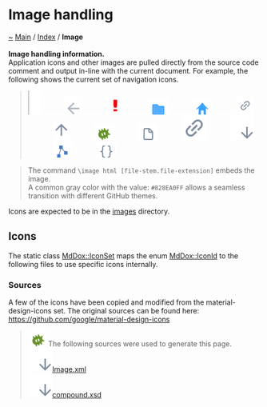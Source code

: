 <!DOCTYPE html>
<html>
<head>
<meta http-equiv="Content-Type" content="text/xhtml;charset=UTF-8"/>
<meta http-equiv="X-UA-Compatible" content="IE=9" />
<meta http-equiv="Content-Type" content="text/xhtml;charset=UTF-8"/>
<meta name="robots" content="noindex" />
<meta name="generator" content="MdDox"/>
<meta name="viewport" content="width=device-width, initial-scale=1"/>
<link href="style.css" rel="stylesheet" type="text/css"/>
<title>Image handling</title>
</head>
<body>
<div class="document">
<div class="document-header">
<a id="image-handling"></a>
<h1>Image handling</h1>
<a id="Image"></a>
<a id="image-handling"></a>
<a href="https://github.com/CharlesCarley/MdDoc">~</a>
<a href="indexpage.md#main">Main</a>
<span class="inline-text">/</span>
<a href="indexpage.md#index">Index</a>
<span class="inline-text">/</span>
<span class="bold-text"><b>Image</b></span>
<br/>
<br/>
<span class="bold-text"><b>Image handling information.</b></span>
<br/>
<span class="inline-text">Application icons and other images are pulled directly from the source code comment and output in-line with the current document.</span>
<span class="inline-text">For example, the following shows the current set of navigation icons.</span>
<blockquote>
<img src="../images/sideBar.svg"/><img src="../images/horSpace24px.svg"/><img src="../images/back18px.svg"/><img src="../images/horSpace24px.svg"/><img src="../images/error18px.svg"/><img src="../images/horSpace24px.svg"/><img src="../images/folder18px.svg"/><img src="../images/horSpace24px.svg"/><img src="../images/home18px.svg"/><img src="../images/horSpace24px.svg"/><img src="../images/link18px.svg"/><img src="../images/horSpace24px.svg"/><img src="../images/jumpToTop18px.svg"/><img src="../images/horSpace24px.svg"/><img src="../images/debug24px.svg"/><img src="../images/horSpace24px.svg"/><img src="../images/file24px.svg"/><img src="../images/horSpace24px.svg"/><img src="../images/link24px.svg"/><img src="../images/horSpace24px.svg"/><img src="../images/lookInside24px.svg"/><img src="../images/horSpace24px.svg"/><img src="../images/class24px.svg"/><img src="../images/horSpace24px.svg"/><img src="../images/namespace24px.svg"/></blockquote>
<blockquote>
<span class="inline-text">The command </span>
<code class="typewriter">\image html [file-stem.file-extension]</code>
<span class="inline-text"> embeds the image. </span>
<br/>
<span class="inline-text">
 A common gray color with the value: </span>
<code class="typewriter">#828EA0FF</code>
<span class="inline-text"> allows a seamless transition with different GitHub themes. </span>
</blockquote>
<span class="inline-text">Icons are expected to be in the </span>
<a href="../images">images</a>
<span class="inline-text"> directory.</span>
<a id="Image_1Internal"></a>
<a id="icons"></a>
<h2>Icons</h2>
<span class="inline-text">The static class </span>
<a href="classMdDox_1_1IconSet.md#mddoxiconset">MdDox::IconSet</a>
<span class="inline-text"> maps the enum </span>
<a href="#mddoxiconid">MdDox::IconId</a>
<span class="inline-text"> to the following files to use specific icons internally.</span>
<a id="Image_1Sources"></a>
<a id="sources"></a>
<h3>Sources</h3>
<span class="inline-text">A few of the icons have been copied and modified from the material-design-icons set. The original sources can be found here: </span>
<a href="https://github.com/google/material-design-icons">https://github.com/google/material-design-icons</a>
<br/>
<blockquote>
<img src="../images/debug24px.svg"/><span class="inline-text">The following sources were used to generate this page.</span>
<br/>
<span class="icon-list-item"><a href="../xml/Image.xml#L1" class="icon-list-item"><img src="../images/lookInside24px.svg" class="icon-list-item"/><span class="icon-list-item">Image.xml</span>
</a>
</span>
<br/>
<span class="icon-list-item"><a href="../xml/compound.xsd#L1" class="icon-list-item"><img src="../images/lookInside24px.svg" class="icon-list-item"/><span class="icon-list-item">compound.xsd</span>
</a>
</span>
</blockquote>
</div>
</div>
</body>
</html>
